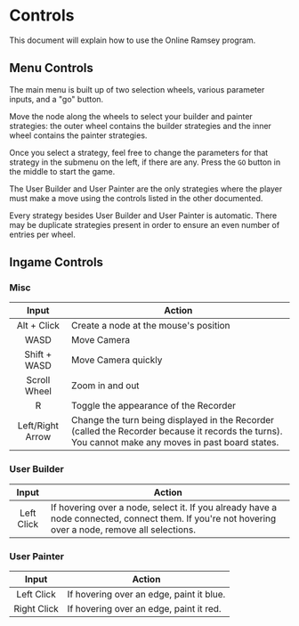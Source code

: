 # Controls
This document will explain how to use the Online Ramsey program.

## Menu Controls

The main menu is built up of two selection wheels, various parameter inputs, and a "go" button.

Move the node along the wheels to select your builder and painter strategies: the outer wheel contains the builder strategies and the inner wheel contains the painter strategies. 

Once you select a strategy, feel free to change the parameters for that strategy in the submenu on the left, if there are any. Press the `GO` button in the middle to start the game.

The User Builder and User Painter are the only strategies where the player must make a move using the controls listed in the other documented.  

Every strategy besides User Builder and User Painter is automatic. There may be duplicate strategies present in order to ensure an even number of entries per wheel.

## Ingame Controls

### Misc
|Input|Action|
|:-:|------|
|Alt + Click| Create a node at the mouse's position|
|WASD| Move Camera|
|Shift + WASD| Move Camera quickly|
|Scroll Wheel| Zoom in and out|
|R| Toggle the appearance of the Recorder|
|Left/Right Arrow| Change the turn being displayed in the Recorder (called the Recorder because it records the turns). You cannot make any moves in past board states.|

### User Builder
|Input|Action|
|:-:|--|
|Left Click|If hovering over a node, select it. If you already have a node connected, connect them. If you're not hovering over a node, remove all selections.|

### User Painter
|Input|Action|
|:-:|--|
|Left Click|If hovering over an edge, paint it blue.|
|Right Click|If hovering over an edge, paint it red.|
